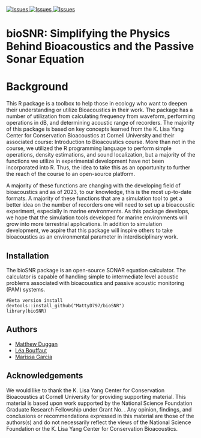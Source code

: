<p><a href="https://img.shields.io/github/issues/MattyD797/bioSNR"> <img alt="Issues" src="https://img.shields.io/github/issues/MattyD797/bioSNR"/>
  </a> <a href=" https://img.shields.io/github/r-package/v/MattyD797/bioSNR">
    <img alt="Issues" src="https://img.shields.io/github/r-package/v/MattyD797/bioSNR" />
  </a>  <a href="https://img.shields.io/github/last-commit/MattyD797/bioSNR">
    <img alt="Issues" src="https://img.shields.io/github/last-commit/MattyD797/bioSNR" />
  </a> </p>

# bioSNR: Simplifying the Physics Behind Bioacoustics and the Passive Sonar Equation

# Background

This R package is a toolbox to help those in ecology who want to deepen their understanding or utilize Bioacoustics in their work. 
The package has a number of utilization from calculating frequency from waveform, performing operations in dB, and determining acoustic range of recorders. 
The majority of this package is based on key concepts learned from the K. Lisa Yang Center for Conservation Bioacoustics at Cornell University and 
their associated course: Introduction to Bioacoustics course. More than not in the course, we utilized the R programming language to perform 
simple operations, density estimations, and sound localization, but a majority of the functions we utilize in experimental development 
have not been incorporated into R. Thus, the idea to take this as an opportunity to further the reach of the course to an open-source platform. 

A majority of these functions are changing with the developing field of bioacoustics and as of 2023, to our knowledge, this is the most up-to-date formats. A majority of these
functions that are a simulation tool to get a better idea on the number of recorders one will need to set up a bioacoustic experiment, especially in 
marine environments. As this package develops, we hope that the simulation tools developed for marine environments will grow into more terrestrial applications. In addition
to simulation development, we aspire that this package will inspire others to take bioacoustics as an environmental parameter in interdisciplinary work.

## Installation

The bioSNR package is an open-source SONAR equation calculator. The calculator is capable of handling simple to intermediate level acoustic problems associated with bioacoustics and passive acoustic monitoring (PAM) systems. 

```
#Beta version install
devtools::install_github("MattyD797/bioSNR")
library(bioSNR)
```

## Authors

- [Matthew Duggan](https://github.com/MattyD797)
- [Léa Bouffaut]()
- [Marissa Garcia]()

## Acknowledgements

We would like to thank the K. Lisa Yang Center for Conservation Bioacoustics at Cornell University for providing supporting material. 
This material is based upon work supported by the National Science Foundation Graduate Research Fellowship under Grant No. . Any opinion, findings, and conclusions or recommendations expressed in this material are those of the authors(s) and do not necessarily reflect the views of the National Science Foundation or the K. Lisa Yang Center for Conservation Bioacoustics.







